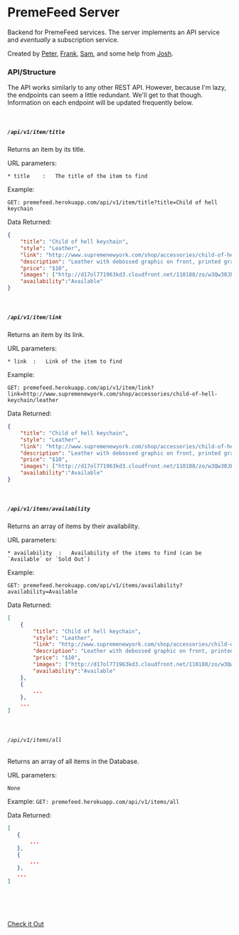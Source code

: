 # PremeFeed Server

Backend for PremeFeed services. The server implements an API service and *eventually* a subscription service.

Created by <a href="https://github.com/dzt/">Peter</a>, <a href="https://github.com/10Frank10/">Frank</a>, <a href="https://github.com/cryptoc1">Sam</a>, and some help from <a href="https://github.com/trommel">Josh</a>.

### API/Structure

The API works similarly to any other REST API. However, because I'm lazy, the endpoints can seem a little redundant. We'll get to that though. Information on each endpoint will be updated frequently below.

<br>

##### `/api/v1/item/title`
Returns an item by its title.

URL parameters:

    * title    :   The title of the item to find

Example:

`GET: premefeed.herokuapp.com/api/v1/item/title?title=Child of hell keychain`

Data Returned:
```JSON
{
    "title": "Child of hell keychain",
    "style": "Leather",
    "link": "http://www.supremenewyork.com/shop/accessories/child-of-hell-keychain/leather",
    "description": "Leather with debossed graphic on front, printed graphic on back and 1” key ring.",
    "price": "$10",
    "images": ["http://d17ol771963kd3.cloudfront.net/110188/zo/w3Qw30JB9xE.jpg", "http://d17ol771963kd3.cloudfront.net/110190/zo/wFmXjoex5HA.jpg"],
    "availability":"Available"
}
```

<br>

##### `/api/v1/item/link`
Returns an item by its link.

URL parameters:

    * link  :   Link of the item to find

Example:    

`GET: premefeed.herokuapp.com/api/v1/item/link?link=http://www.supremenewyork.com/shop/accessories/child-of-hell-keychain/leather`

Data Returned:
```JSON
{
    "title": "Child of hell keychain",
    "style": "Leather",
    "link": "http://www.supremenewyork.com/shop/accessories/child-of-hell-keychain/leather",
    "description": "Leather with debossed graphic on front, printed graphic on back and 1” key ring.",
    "price": "$10",
    "images": ["http://d17ol771963kd3.cloudfront.net/110188/zo/w3Qw30JB9xE.jpg", "http://d17ol771963kd3.cloudfront.net/110190/zo/wFmXjoex5HA.jpg"],
    "availability":"Available"
}
```

<br>

##### `/api/v1/items/availability`
Returns an array of items by their availability.

URL parameters:

    * availability  :   Availability of the items to find (can be `Available` or `Sold Out`)

Example:

`GET: premefeed.herokuapp.com/api/v1/items/availability?availability=Available`

Data Returned:
```JSON
[
    {
        "title": "Child of hell keychain",
        "style": "Leather",
        "link": "http://www.supremenewyork.com/shop/accessories/child-of-hell-keychain/leather",
        "description": "Leather with debossed graphic on front, printed graphic on back and 1” key ring.",
        "price": "$10",
        "images": ["http://d17ol771963kd3.cloudfront.net/110188/zo/w3Qw30JB9xE.jpg", "http://d17ol771963kd3.cloudfront.net/110190/zo/wFmXjoex5HA.jpg"],
        "availability":"Available"
    },
    {
        ...
    },
    ...
]
```

<br>

###### `/api/v1/items/all`
Returns an array of all items in the Database.

URL parameters:

    None

Example:
    `GET: premefeed.herokuapp.com/api/v1/items/all`

 Data Returned:
 ```JSON
[
    {
        ...
    },
    {
        ...
    },
    ...
]
 ```

<br>
<br>
<br>

<a href="http://premefeed.herokuapp.com/" target="\_blank">Check it Out</a>
